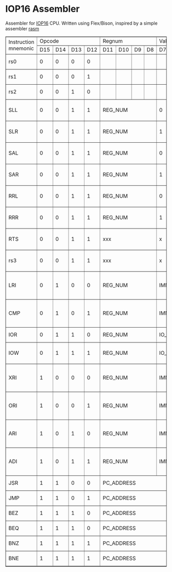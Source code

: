 # IOP16 Assembler #
Assembler for [IOP16](https://github.com/douggilliland/IOP16) CPU. Written using Flex/Bison, inspired by a simple assembler [rasm](https://sourceforge.net/projects/rasm)

<table border=1>
    <tr>
        <td rowspan="2">Instruction mnemonic</td>
        <td colspan="4">Opcode</td>
        <td colspan="4">Regnum</td>
        <td colspan="8">Value</td>
        <td rowspan="2">Description</td>
    </tr>
    <tr>
        <td>D15</td>
        <td>D14</td>
        <td>D13</td>
        <td>D12</td>
        <td>D11</td>
        <td>D10</td>
        <td>D9</td>
        <td>D8</td>
        <td>D7</td>
        <td>D6</td>
        <td>D5</td>
        <td>D4</td>
        <td>D3</td>
        <td>D2</td>
        <td>D1</td>
        <td>D0</td>
    </tr>
    <tr>
        <td>rs0</td>
        <td>0</td><td>0</td><td>0</td><td>0</td>
        <td></td><td></td><td></td><td></td>
        <td></td><td></td><td></td><td></td><td></td><td></td><td></td><td></td>
        <td>Reserved OP-0</td>
    </tr>
    <tr>
        <td>rs1</td>
        <td>0</td><td>0</td><td>0</td><td>1</td>
        <td></td><td></td><td></td><td></td>
        <td></td><td></td><td></td><td></td><td></td><td></td><td></td><td></td>
        <td>Reserved OP-1</td>
    </tr>
    <tr>
        <td>rs2</td>
        <td>0</td><td>0</td><td>1</td><td>0</td>
        <td></td><td></td><td></td><td></td>
        <td></td><td></td><td></td><td></td><td></td><td></td><td></td><td></td>
        <td>Reserved OP-2</td>
    </tr>
    <tr>
        <td>SLL</td>
        <td>0</td><td>0</td><td>1</td><td>1</td>
        <td colspan="4">REG_NUM</td>
        <td>0</td><td>0</td><td>0</td><td>0</td>
        <td>0</td><td colspan="3">001</td>
        <td>Shift Logical Left</td>
    </tr>
    <tr>
        <td>SLR</td>
        <td>0</td><td>0</td><td>1</td><td>1</td>
        <td colspan="4">REG_NUM</td>
        <td>1</td><td>0</td><td>0</td><td>0</td>
        <td>0</td><td colspan="3">001</td>
        <td>Shift Logical Right</td>
    </tr>
    <tr>
        <td>SAL</td>
        <td>0</td><td>0</td><td>1</td><td>1</td>
        <td colspan="4">REG_NUM</td>
        <td>0</td><td>0</td><td>1</td><td>0</td>
        <td>0</td><td colspan="3">001</td>
        <td>Shift Arithmetic Left</td>
    </tr>
    <tr>
        <td>SAR</td>
        <td>0</td><td>0</td><td>1</td><td>1</td>
        <td colspan="4">REG_NUM</td>
        <td>1</td><td>0</td><td>1</td><td>0</td>
        <td>0</td><td colspan="3">001</td>
        <td>Shift Arithmetic Right</td>
    </tr>
    <tr>
        <td>RRL</td>
        <td>0</td><td>0</td><td>1</td><td>1</td>
        <td colspan="4">REG_NUM</td>
        <td>0</td><td>1</td><td>x</td><td>0</td>
        <td>0</td><td colspan="3">001</td>
        <td>Rotate Register Left</td>
    </tr>
    <tr>
        <td>RRR</td>
        <td>0</td><td>0</td><td>1</td><td>1</td>
        <td colspan="4">REG_NUM</td>
        <td>1</td><td>1</td><td>x</td><td>0</td>
        <td>0</td><td colspan="3">001</td>
        <td>Rotate Register Right</td>
    </tr>
    <tr>
        <td>RTS</td>
        <td>0</td><td>0</td><td>1</td><td>1</td>
        <td colspan="4">xxx</td>
        <td>x</td><td>x</td><td>x</td><td>0</td>
        <td>1</td><td>x</td><td>x</td><td>x</td>
        <td>Return From Subroutine</td>
    </tr>
    <tr>
        <td>rs3</td>
        <td>0</td><td>0</td><td>1</td><td>1</td>
        <td colspan="4">xxx</td>
        <td>x</td><td>x</td><td>x</td><td>1</td>
        <td>0</td><td>x</td><td>x</td><td>x</td>
        <td>Reserved OP-3 (Subset)</td>
    </tr>
    <tr>
        <td>LRI</td>
        <td>0</td><td>1</td><td>0</td><td>0</td>
        <td colspan="4">REG_NUM</td>
        <td colspan="8">IMMED_VALUE</td>
        <td>Load Reg with IMMED Value</td>
    </tr>
    <tr>
        <td>CMP</td>
        <td>0</td><td>1</td><td>0</td><td>1</td>
        <td colspan="4">REG_NUM</td>
        <td colspan="8">IMMED_VALUE</td>
        <td>Compare Reg with IMMED Value</td>
    </tr>
    <tr>
        <td>IOR</td>
        <td>0</td><td>1</td><td>1</td><td>0</td>
        <td colspan="4">REG_NUM</td>
        <td colspan="8">IO_ADDR</td>
        <td>I/O Read to Register</td>
    </tr>
    <tr>
        <td>IOW</td>
        <td>0</td><td>1</td><td>1</td><td>1</td>
        <td colspan="4">REG_NUM</td>
        <td colspan="8">IO_ADDR</td>
        <td>I/O Write from Register</td>
    </tr>
    <tr>
        <td>XRI</td>
        <td>1</td><td>0</td><td>0</td><td>0</td>
        <td colspan="4">REG_NUM</td>
        <td colspan="8">IMMED_VALUE</td>
        <td>XOR Reg with IMMED Value</td>
    </tr>
    <tr>
        <td>ORI</td>
        <td>1</td><td>0</td><td>0</td><td>1</td>
        <td colspan="4">REG_NUM</td>
        <td colspan="8">IMMED_VALUE</td>
        <td>OR Reg with IMMED Value</td>
    </tr>
    <tr>
        <td>ARI</td>
        <td>1</td><td>0</td><td>1</td><td>0</td>
        <td colspan="4">REG_NUM</td>
        <td colspan="8">IMMED_VALUE</td>
        <td>AND Reg with IMMED Value</td>
    </tr>
    <tr>
        <td>ADI</td>
        <td>1</td><td>0</td><td>1</td><td>1</td>
        <td colspan="4">REG_NUM</td>
        <td colspan="8">IMMED_VALUE</td>
        <td>ADD Reg with IMMED Value</td>
    </tr>
    <tr>
        <td>JSR</td>
        <td>1</td><td>1</td><td>0</td><td>0</td>
        <td colspan="12">PC_ADDRESS</td>
        <td>Jump to Subroutine</td>
    </tr>
    <tr>
        <td>JMP</td>
        <td>1</td><td>1</td><td>0</td><td>1</td>
        <td colspan="12">PC_ADDRESS</td>
        <td>Jump to Address</td>
    </tr>
    <tr>
        <td>BEZ</td>
        <td>1</td><td>1</td><td>1</td><td>0</td>
        <td colspan="12">PC_ADDRESS</td>
        <td>Branch if Zero</td>
    </tr>
    <tr>
        <td>BEQ</td>
        <td>1</td><td>1</td><td>1</td><td>0</td>
        <td colspan="12">PC_ADDRESS</td>
        <td>Branch if Equal</td>
    </tr>
    <tr>
        <td>BNZ</td>
        <td>1</td><td>1</td><td>1</td><td>1</td>
        <td colspan="12">PC_ADDRESS</td>
        <td>Branch if Not Zero</td>
    </tr>
    <tr>
        <td>BNE</td>
        <td>1</td><td>1</td><td>1</td><td>1</td>
        <td colspan="12">PC_ADDRESS</td>
        <td>Branch if Not Equal</td>
    </tr>
</table>
